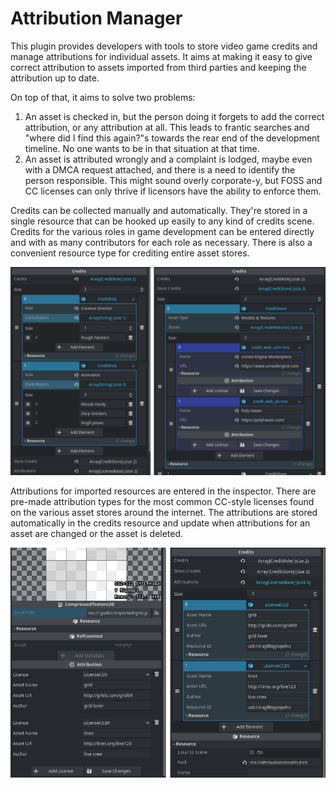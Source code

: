 # Attribution Manager

This plugin provides developers with tools to store video game credits and manage
attributions for individual assets. It aims at making it easy to give correct attribution
to assets imported from third parties and keeping the attribution up to date.

On top of that, it aims to solve two problems:

1. An asset is checked in, but the person doing it forgets to add the correct attribution,
or any attribution at all. This leads to frantic searches and "where did I find this
again?"s towards the rear end of the development timeline. No one wants to be in that
situation at that time.
2. An asset is attributed wrongly and a complaint is lodged, maybe even with a DMCA
request attached, and there is a need to identify the person responsible. This might
sound overly corporate-y, but FOSS and CC licenses can only thrive if licensors have
the ability to enforce them.

Credits can be collected manually and automatically. They're stored in a single
resource that can be hooked up easily to any kind of credits scene. Credits for the
various roles in game development can be entered directly and with as many contributors
for each role as necessary. There is also a convenient resource type for crediting
entire asset stores.

![credits](docs/screenshot1.png)

Attributions for imported resources are entered in the inspector. There are pre-made
attribution types for the most common CC-style licenses found on the various asset
stores around the internet. The attributions are stored automatically in the credits
resource and update when attributions for an asset are changed or the asset is deleted.

![attribution](docs/screenshot2.png)
